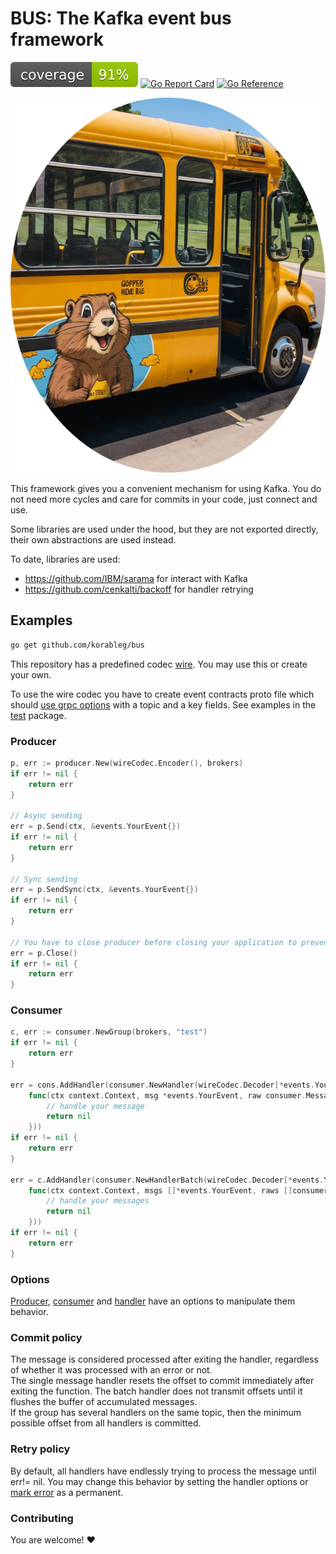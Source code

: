 # BUS: The Kafka event bus framework

![coverage](https://raw.githubusercontent.com/korableg/bus/badges/.badges/main/coverage.svg)
[![Go Report Card](https://goreportcard.com/badge/github.com/korableg/bus)](https://goreportcard.com/report/github.com/korableg/bus)
[![Go Reference](https://pkg.go.dev/badge/github.com/korableg/bus.svg)](https://pkg.go.dev/github.com/korableg/bus)

<p align="center">
<img src="./asset/gopher-ride-bus-circled.png" alt="Bus gopher logo" width="600" height="600"/>
</p>

This framework gives you a convenient mechanism for using Kafka. You do not need more cycles and care for commits in your code, just connect and use.

Some libraries are used under the hood, but they are not exported directly, their own abstractions are used instead.

To date, libraries are used:

- https://github.com/IBM/sarama for interact with Kafka
- https://github.com/cenkalti/backoff for handler retrying

## Examples

```bash
go get github.com/korableg/bus
```

This repository has a predefined codec [wire](./codec/proto/wire/). You may use this or create your own.

To use the wire codec you have to create event contracts proto file which should [use grpc options](./codec/proto/event/event.proto) with a topic and a key fields.
See examples in the [test](./test/test.proto) package.

### Producer

```go
p, err := producer.New(wireCodec.Encoder(), brokers)
if err != nil {
    return err
}

// Async sending
err = p.Send(ctx, &events.YourEvent{})
if err != nil {
    return err
}

// Sync sending
err = p.SendSync(ctx, &events.YourEvent{})
if err != nil {
    return err
}

// You have to close producer before closing your application to prevent lose of the messages in the buffer
err = p.Close()
if err != nil {
    return err
}
```

### Consumer

```go
c, err := consumer.NewGroup(brokers, "test")
if err != nil {
    return err
}

err = cons.AddHandler(consumer.NewHandler(wireCodec.Decoder[*events.YourEvent](),
    func(ctx context.Context, msg *events.YourEvent, raw consumer.Message) error {
        // handle your message
        return nil
    }))
if err != nil {
    return err
}

err = c.AddHandler(consumer.NewHandlerBatch(wireCodec.Decoder[*events.YourEvent](),
    func(ctx context.Context, msgs []*events.YourEvent, raws []consumer.Message) error {
        // handle your messages
        return nil
    }))
if err != nil {
    return err
}
```

### Options

[Producer](./producer/opts.go), [consumer](./consumer/opts.go) and [handler](./consumer/handler_opts.go) have an options to manipulate them behavior.

### Commit policy

The message is considered processed after exiting the handler, regardless of whether it was processed with an error or not.  
The single message handler resets the offset to commit immediately after exiting the function. The batch handler does not transmit offsets until it flushes the buffer of accumulated messages.  
If the group has several handlers on the same topic, then the minimum possible offset from all handlers is committed.

### Retry policy

By default, all handlers have endlessly trying to process the message until err!= nil.
You may change this behavior by setting the handler options or [mark error](./consumer/error.go#L23) as a permanent.

### Contributing

You are welcome! ♥️